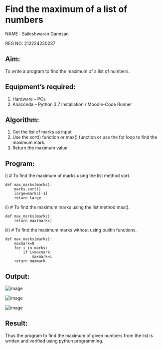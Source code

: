 # Find the maximum of a list of numbers

NAME : Saileshwaran Ganesan

REG NO: 212224230237

## Aim:
To write a program to find the maximum of a list of numbers.
## Equipment’s required:
1.	Hardware – PCs
2.	Anaconda – Python 3.7 Installation / Moodle-Code Runner
## Algorithm:
1.	Get the list of marks as input
2.	Use the sort() function or max() function or use the for loop to find the maximum mark.
3.	Return the maximum value
## Program:

i)	# To find the maximum of marks using the list method sort.
```
def max_marks(marks):
    marks.sort()
    large=marks[-1]
    return large
```

ii)	# To find the maximum marks using the list method max().
```
def max_marks(marks):
    return max(marks)
```

iii) # To find the maximum marks without using builtin functions.
```
def max_marks(marks):
    maxmark=0
    for i in marks:
        if i>maxmark:
            maxmark=i
    return maxmark
```



## Output:

![image](https://github.com/user-attachments/assets/92b4b7b9-6a05-49e2-b102-12f149d50b1a)

![image](https://github.com/user-attachments/assets/d55c056c-34ff-44e2-b4bc-1211be552f56)

![image](https://github.com/user-attachments/assets/aadc8aba-a506-48b8-a5a3-121e2d11ac4d)




## Result:
Thus the program to find the maximum of given numbers from the list is written and verified using python programming.
